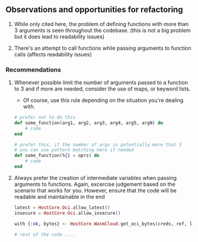 ## Observations and opportunities for refactoring

1. While only cited here, the problem of defining functions with more than 3 arguments is seen throughout the codebase. (this is not a big problem but it does lead to readability issues)

2. There's an attempt to call functions while passing arguments to function calls (affects readability issues)

### Recommendations

1. Whenever possible limit the number of arguments passed to a function to 3 and if more are needed, consider the use of maps, or keyword lists.

   - Of course, use this rule depending on the situation you're dealing with.

   ```elixir
   # prefer not to do this
   def some_function(arg1, arg2, arg3, arg4, arg5, argN) do
       # code
   end

   # prefer this, if the number of args is potentially more that 3
   # you can use pattern matching here if needed
   def some_function(%{} = oprs) do
       # code
   end

   ```

2. Always prefer the creation of intermediate variables when passing arguments to functions. Again, excercise judgement based on the scenario that works for you. However, ensure that the code will be readable and maintainable in the end

   ```elixir
   latest = HostCore.Oci.allow_latest()
   insecure = HostCore.Oci.allow_insecure()

   with {:ok, bytes} <- HostCore.WasmCloud.get_oci_bytes(creds, ref, latest, insecure),

   # rest of the code ....

   ```
